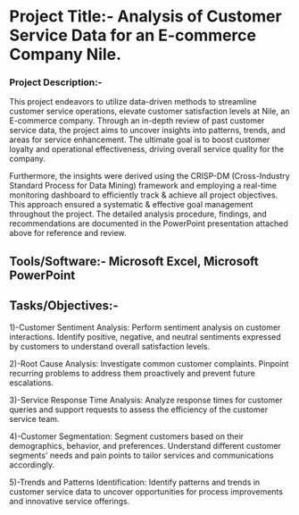 # Project Title:- Analysis of Customer Service Data for an E-commerce Company Nile.

### Project Description:-

This project endeavors to utilize data-driven methods to streamline customer service operations, elevate customer satisfaction levels at Nile, an E-commerce company. Through an in-depth review of past customer service data, the project aims to uncover insights into patterns, trends, and areas for service enhancement. The ultimate goal is to boost customer loyalty and operational effectiveness, driving overall service quality for the company.

Furthermore, the insights were derived using the CRISP-DM (Cross-Industry Standard Process for Data Mining) framework and employing a real-time monitoring dashboard to efficiently track & achieve all project objectives. This approach ensured a systematic & effective goal management throughout the project. The detailed analysis procedure, findings, and recommendations are documented in the PowerPoint presentation attached above for reference and review.

## Tools/Software:- Microsoft Excel, Microsoft PowerPoint

## Tasks/Objectives:- 

1)-Customer Sentiment Analysis: Perform sentiment analysis on customer interactions. Identify positive, negative, and neutral sentiments expressed by customers to understand overall satisfaction levels.

2)-Root Cause Analysis: Investigate common customer complaints. Pinpoint recurring problems to address them proactively and prevent future 
escalations.

3)-Service Response Time Analysis: Analyze response times for customer queries and support requests to assess the efficiency of the customer service team.

4)-Customer Segmentation: Segment customers based on their demographics, behavior, and preferences. Understand different customer segments' needs and pain points to tailor services and communications accordingly.

5)-Trends and Patterns Identification: Identify patterns and trends in customer service data to uncover opportunities for process improvements and innovative service offerings.






